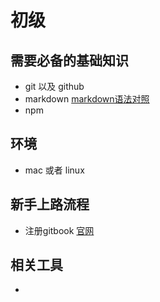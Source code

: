 # 初级

## 需要必备的基础知识
* git 以及 github 
* markdown [markdown语法对照](https://stackedit.io/editor)
* npm

## 环境
* mac 或者 linux


## 新手上路流程
* 注册gitbook  [官网](www.gitbook.com)

## 相关工具
* 


